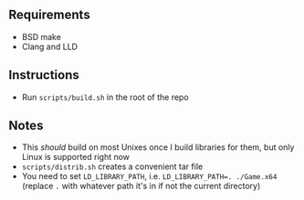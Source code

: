 ## Requirements
- BSD make
- Clang and LLD

## Instructions
- Run `scripts/build.sh` in the root of the repo

## Notes
- This _should_ build on most Unixes once I build libraries for them, but only Linux is supported right now
- `scripts/distrib.sh` creates a convenient tar file
- You need to set `LD_LIBRARY_PATH`, i.e. `LD_LIBRARY_PATH=. ./Game.x64` (replace `.` with whatever path it's in if not the current directory)